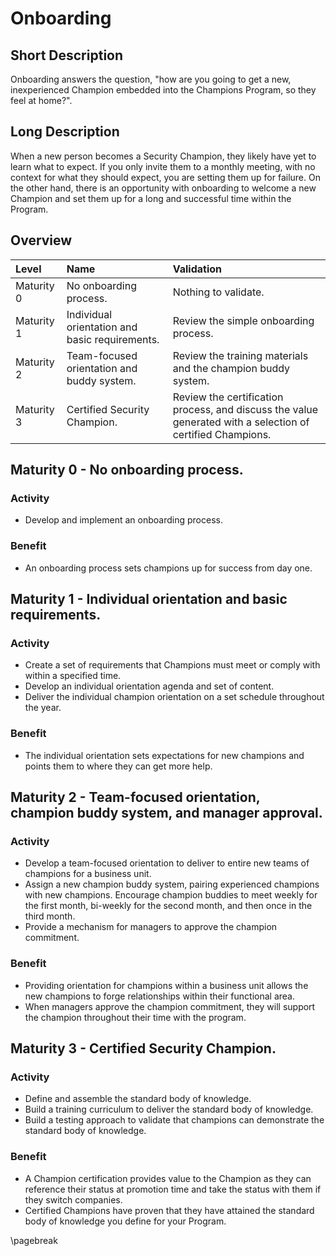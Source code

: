 # Onboarding

## Short Description
Onboarding answers the question, "how are you going to get a new, inexperienced Champion embedded into the Champions Program, so they feel at home?".

## Long Description
When a new person becomes a Security Champion, they likely have yet to learn what to expect. If you only invite them to a monthly meeting, with no context for what they should expect, you are setting them up for failure. On the other hand, there is an opportunity with onboarding to welcome a new Champion and set them up for a long and successful time within the Program.

## Overview

| Level | Name | Validation |
|:---|:---|:---|
| Maturity 0 | No onboarding process. | Nothing to validate.
| Maturity 1 | Individual orientation and basic requirements. | Review the simple onboarding process.
| Maturity 2 | Team-focused orientation and buddy system. | Review the training materials and the champion buddy system.
| Maturity 3 | Certified Security Champion. | Review the certification process, and discuss the value generated with a selection of certified Champions.

## Maturity 0 - No onboarding process.

### Activity
* Develop and implement an onboarding process.
  
### Benefit
* An onboarding process sets champions up for success from day one.

## Maturity 1 - Individual orientation and basic requirements.

### Activity
* Create a set of requirements that Champions must meet or comply with within a specified time.
* Develop an individual orientation agenda and set of content.
* Deliver the individual champion orientation on a set schedule throughout the year. 

### Benefit
* The individual orientation sets expectations for new champions and points them to where they can get more help.

## Maturity 2 - Team-focused orientation, champion buddy system, and manager approval.

### Activity
* Develop a team-focused orientation to deliver to entire new teams of champions for a business unit.
* Assign a new champion buddy system, pairing experienced champions with new champions. Encourage champion buddies to meet weekly for the first month, bi-weekly for the second month, and then once in the third month.
* Provide a mechanism for managers to approve the champion commitment.

### Benefit
* Providing orientation for champions within a business unit allows the new champions to forge relationships within their functional area.
* When managers approve the champion commitment, they will support the champion throughout their time with the program.

## Maturity 3 - Certified Security Champion.

### Activity
* Define and assemble the standard body of knowledge.
* Build a training curriculum to deliver the standard body of knowledge.
* Build a testing approach to validate that champions can demonstrate the standard body of knowledge.

### Benefit
* A Champion certification provides value to the Champion as they can reference their status at promotion time and take the status with them if they switch companies.
* Certified Champions have proven that they have attained the standard body of knowledge you define for your Program.

\pagebreak